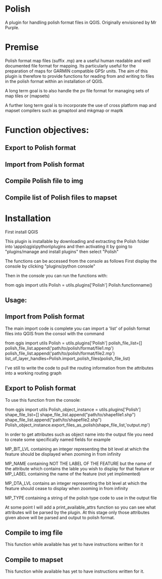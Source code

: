 Polish
======

A plugin for handling polish format files in QGIS. Originally envisioned by Mr Purple.

Premise
=======

Polish format map files (suffix .mp) are a useful human readable and well documented file format for mapping. Its particularly useful for the preparation of maps for GARMIN compatible GPSr units. The aim of this plugin is therefore to provide functions for reading from and writing to files in the polish format within an installation of QGIS.

A long term goal is to also handle the pv file format for managing sets of map tiles or (mapsets)

A further long term goal is to incorporate the use of cross platform map and mapset compilers such as gmaptool and mkgmap or maptk

Function objectives:
====================

Export to Polish format
-----------------------
Import from Polish format
-------------------------
Compile Polish file to img
-------------------------
Compile list of Polish files to mapset
--------------------------------------


Installation
============
First install QGIS

This plugin is installable by downloading and extracting the Polish folder into
<QGIS installation folder>\apps\qgis\python\plugins
and then activating it by going to "plugins/manage and install plugins" then select "Polish"

The functions can be accessed from the console as follows
First display the console by clicking "plugins/python console"

Then in the console you can run the functions with:

from qgis import utils
Polish = utils.plugins['Polish']
Polish.functionname()


Usage:
------

Import from Polish format
-------------------------
The main import code is complete you can import a 'list' of polish format files into QGIS from the consol with the command

from qgis import utils
Polish = utils.plugins['Polish']
polish_file_list=[]
polish_file_list.append('path/to/polish/format/file1.mp')
polish_file_list.append('path/to/polish/format/file2.mp')
list_of_layer_handles=Polish.import_polish_files(polish_file_list)

I've still to write the code to pull the routing information from the attributes into a working routing graph

Export to Polish format
-------------------------
To use this function from the console:

from qgis import utils
Polish_object_instance = utils.plugins['Polish']
shape_file_list=[]
shape_file_list.append("path/to/shapefile1.shp")
shape_file_list.append("path/to/shapefile2.shp")
Polish_object_instance.export_files_as_polish(shape_file_list,'output.mp')

In order to get attributes such as object name into the output file you need to create some specifically named fields for example

MP_BIT_LVL containing an integer representing the bit level at which the feature should be displayed when zooming in from infinity

MP_NAME containing NOT THE LABEL OF THE FEATURE but the name of the attribute which contains the lable you wish to display for that feature or MP_LABEL containing the name of the feature (not yet implimented)

MP_DTA_LVL contains an integer representing the bit level at which the feature should cease to display when zooming in from infinity

MP_TYPE containing a string of the polish type code to use in the output file

At some point I will add a print_available_attrs function so you can see what attributes will be parsed by the plugin. At this stage only those attributes given above will be parsed and output to polish format.

Compile to img file
-------------------

This function while available has yet to have instructions written for it


Compile to mapset
-----------------

This function while available has yet to have instructions written for it.


